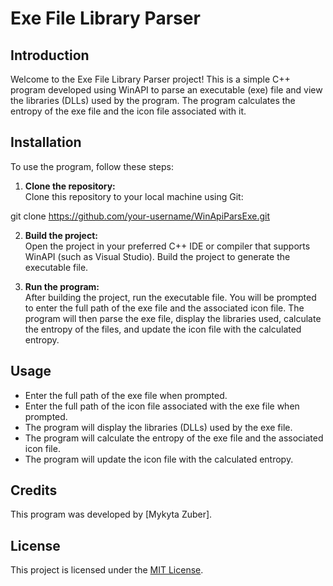 # Exe File Library Parser

## Introduction
Welcome to the Exe File Library Parser project! This is a simple C++ program developed using WinAPI to parse an executable (exe) file and view the libraries (DLLs) used by the program. The program calculates the entropy of the exe file and the icon file associated with it.

## Installation
To use the program, follow these steps:

1. **Clone the repository:**  
   Clone this repository to your local machine using Git:

git clone https://github.com/your-username/WinApiParsExe.git

2. **Build the project:**  
Open the project in your preferred C++ IDE or compiler that supports WinAPI (such as Visual Studio). Build the project to generate the executable file.

3. **Run the program:**  
After building the project, run the executable file. You will be prompted to enter the full path of the exe file and the associated icon file. The program will then parse the exe file, display the libraries used, calculate the entropy of the files, and update the icon file with the calculated entropy.

## Usage
- Enter the full path of the exe file when prompted.
- Enter the full path of the icon file associated with the exe file when prompted.
- The program will display the libraries (DLLs) used by the exe file.
- The program will calculate the entropy of the exe file and the associated icon file.
- The program will update the icon file with the calculated entropy.

## Credits
This program was developed by [Mykyta Zuber].

## License
This project is licensed under the [MIT License](https://github.com/git/git-scm.com/blob/main/MIT-LICENSE.txt).
